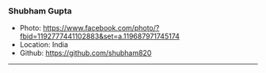 ### Shubham Gupta
- Photo: https://www.facebook.com/photo/?fbid=1192777441102883&set=a.119687971745174
- Location: India
- Github: https://github.com/shubham820
***
